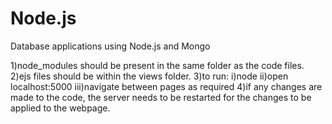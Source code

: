 # Node.js
Database applications using Node.js and Mongo

1)node_modules should be present in the same folder as the code files.
2)ejs files should be within the views folder.
3)to run: i)node <name of index file>
         ii)open localhost:5000
        iii)navigate between pages as required
4)if any changes are made to the code, the server needs to be restarted for the changes to be applied to the webpage.
